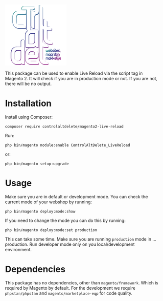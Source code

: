 [![Control Alt Delete.nl](images/ControlAltDelete-Github.png)](https://www.controlaltdelete.nl)

This package can be used to enable Live Reload via the script tag in Magento 2. It will check if you are in production mode or not. If you are not, there will be no output.

# Installation

Install using Composer:
````
composer require controlaltdelete/magento2-live-reload
````
Run:
````
php bin/magento module:enable ControlAltDelete_LiveReload
````
or:
````
php bin/magento setup:upgrade
````

# Usage
Make sure you are in default or development mode. You can check the current mode of your webshop by running:
````
php bin/magento deploy:mode:show
````

If you need to change the mode you can do this by running:
````
php bin/magento deploy:mode:set production
````

This can take some time. Make sure you are running `production` mode in ... production. Run developer mode only on you local/development environment.

# Dependencies
This package has no dependencies, other than `magento/framework`. Which is required by Magento by default. For the development we require `phpstan/phpstan` and `magento/marketplace-eqp` for code quality.
